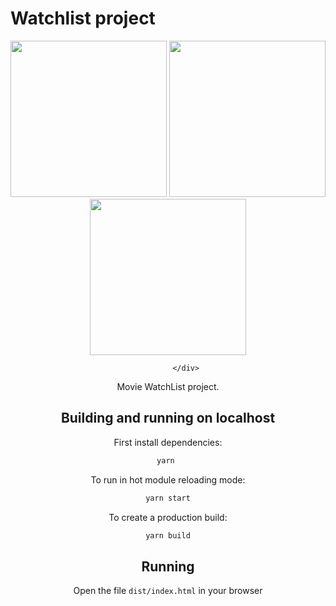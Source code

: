 # Watchlist project
<div align="center">
<img src="https://user-images.githubusercontent.com/46499967/121098182-9ecbbf80-c7f5-11eb-9894-b51923582f19.png" alt="" width="250" height="250" /> 
            
<img src="https://user-images.githubusercontent.com/46499967/121098204-a5f2cd80-c7f5-11eb-91b4-f2577e6ff01a.png" alt="" width="250" height="250" /> 
           
<img src="https://user-images.githubusercontent.com/46499967/121098216-aab78180-c7f5-11eb-9c4b-0f325a76ba8d.png" alt="" width="250" height="250" /> 
  
            </div>
            
            
Movie WatchList project.

## Building and running on localhost

First install dependencies:

```sh
yarn 
```

To run in hot module reloading mode:

```sh
yarn start
```

To create a production build:

```sh
yarn build
```

## Running

Open the file `dist/index.html` in your browser

